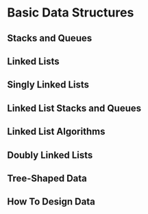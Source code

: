# Basic Data Structures

## Stacks and Queues

## Linked Lists

## Singly Linked Lists

## Linked List Stacks and Queues

## Linked List Algorithms

## Doubly Linked Lists

## Tree-Shaped Data

## How To Design Data

